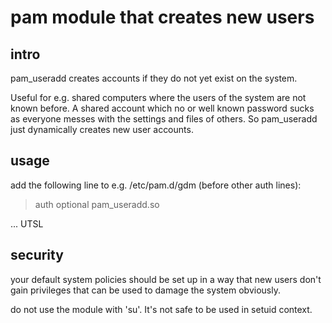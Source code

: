 pam module that creates new users
=================================

intro
-----

pam_useradd creates accounts if they do not yet exist on the system.

Useful for e.g. shared computers where the users of the system are
not known before. A shared account which no or well known
password sucks as everyone messes with the settings and files of
others. So pam_useradd just dynamically creates new user accounts.

usage
-----

add the following line to e.g. /etc/pam.d/gdm (before other auth
lines):
> auth     optional       pam_useradd.so

... UTSL

security
--------

your default system policies should be set up in a way that new
users don't gain privileges that can be used to damage the system
obviously.

do not use the module with 'su'. It's not safe to be used in setuid
context.
